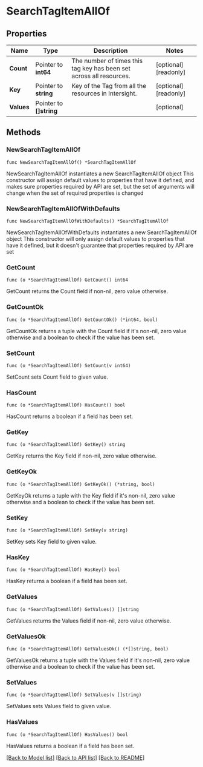 # SearchTagItemAllOf

## Properties

Name | Type | Description | Notes
------------ | ------------- | ------------- | -------------
**Count** | Pointer to **int64** | The number of times this tag key has been set across all resources. | [optional] [readonly] 
**Key** | Pointer to **string** | Key of the Tag from all the resources in Intersight. | [optional] [readonly] 
**Values** | Pointer to **[]string** |  | [optional] 

## Methods

### NewSearchTagItemAllOf

`func NewSearchTagItemAllOf() *SearchTagItemAllOf`

NewSearchTagItemAllOf instantiates a new SearchTagItemAllOf object
This constructor will assign default values to properties that have it defined,
and makes sure properties required by API are set, but the set of arguments
will change when the set of required properties is changed

### NewSearchTagItemAllOfWithDefaults

`func NewSearchTagItemAllOfWithDefaults() *SearchTagItemAllOf`

NewSearchTagItemAllOfWithDefaults instantiates a new SearchTagItemAllOf object
This constructor will only assign default values to properties that have it defined,
but it doesn't guarantee that properties required by API are set

### GetCount

`func (o *SearchTagItemAllOf) GetCount() int64`

GetCount returns the Count field if non-nil, zero value otherwise.

### GetCountOk

`func (o *SearchTagItemAllOf) GetCountOk() (*int64, bool)`

GetCountOk returns a tuple with the Count field if it's non-nil, zero value otherwise
and a boolean to check if the value has been set.

### SetCount

`func (o *SearchTagItemAllOf) SetCount(v int64)`

SetCount sets Count field to given value.

### HasCount

`func (o *SearchTagItemAllOf) HasCount() bool`

HasCount returns a boolean if a field has been set.

### GetKey

`func (o *SearchTagItemAllOf) GetKey() string`

GetKey returns the Key field if non-nil, zero value otherwise.

### GetKeyOk

`func (o *SearchTagItemAllOf) GetKeyOk() (*string, bool)`

GetKeyOk returns a tuple with the Key field if it's non-nil, zero value otherwise
and a boolean to check if the value has been set.

### SetKey

`func (o *SearchTagItemAllOf) SetKey(v string)`

SetKey sets Key field to given value.

### HasKey

`func (o *SearchTagItemAllOf) HasKey() bool`

HasKey returns a boolean if a field has been set.

### GetValues

`func (o *SearchTagItemAllOf) GetValues() []string`

GetValues returns the Values field if non-nil, zero value otherwise.

### GetValuesOk

`func (o *SearchTagItemAllOf) GetValuesOk() (*[]string, bool)`

GetValuesOk returns a tuple with the Values field if it's non-nil, zero value otherwise
and a boolean to check if the value has been set.

### SetValues

`func (o *SearchTagItemAllOf) SetValues(v []string)`

SetValues sets Values field to given value.

### HasValues

`func (o *SearchTagItemAllOf) HasValues() bool`

HasValues returns a boolean if a field has been set.


[[Back to Model list]](../README.md#documentation-for-models) [[Back to API list]](../README.md#documentation-for-api-endpoints) [[Back to README]](../README.md)


